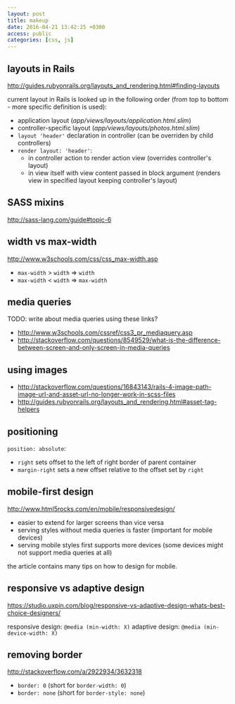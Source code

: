 ```yaml
---
layout: post
title: makeup
date: 2016-04-21 13:42:25 +0300
access: public
categories: [css, js]
---
```


## layouts in Rails

<http://guides.rubyonrails.org/layouts_and_rendering.html#finding-layouts>

current layout in Rails is looked up in the following order
(from top to bottom - more specific definition is used):

- application layout (_app/views/layouts/application.html.slim_)
- controller-specific layout (_app/views/layouts/photos.html.slim_)
- `layout 'header'` declaration in controller
  (can be overriden by child controllers)
- `render layout: 'header'`:
  - in controller action to render action view
    (overrides controller's layout)
  - in view itself with view content passed in block argument
    (renders view in specified layout keeping controller's layout)

## SASS mixins

<http://sass-lang.com/guide#topic-6>

## width vs max-width

<http://www.w3schools.com/css/css_max-width.asp>

- `max-width` \> `width` => `width`
- `max-width` \< `width` => `max-width`

## media queries

TODO: write about media queries using these links?

- <http://www.w3schools.com/cssref/css3_pr_mediaquery.asp>
- <http://stackoverflow.com/questions/8549529/what-is-the-difference-between-screen-and-only-screen-in-media-queries>

## using images

- <http://stackoverflow.com/questions/16843143/rails-4-image-path-image-url-and-asset-url-no-longer-work-in-scss-files>
- <http://guides.rubyonrails.org/layouts_and_rendering.html#asset-tag-helpers>

## positioning

`position: absolute`:

- `right` sets offset to the left of right border of parent container
- `margin-right` sets a new offset relative to the offset set by `right`

## mobile-first design

<http://www.html5rocks.com/en/mobile/responsivedesign/>

- easier to extend for larger screens than vice versa
- serving styles without media queries is faster
  (important for mobile devices)
- serving mobile styles first supports more devices
  (some devices might not support media queries at all)

the article contains many tips on how to design for mobile.

## responsive vs adaptive design

<https://studio.uxpin.com/blog/responsive-vs-adaptive-design-whats-best-choice-designers/>

responsive design: `@media (min-width: X)`
adaptive design: `@media (min-device-width: X)`

## removing border

<http://stackoverflow.com/a/2922934/3632318>

- `border: 0` (short for `border-width: 0`)
- `border: none` (short for `border-style: none`)
